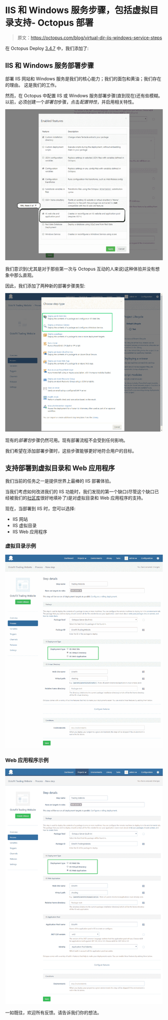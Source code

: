 # IIS 和 Windows 服务步骤，包括虚拟目录支持- Octopus 部署

> 原文：<https://octopus.com/blog/virtual-dir-iis-windows-service-steps>

在 Octopus Deploy [3.4.7](https://octopus.com/downloads) 中，我们添加了:

## IIS 和 Windows 服务部署步骤

部署 IIS 网站和 Windows 服务是我们的核心能力；我们的面包和黄油；我们存在的理由。
这是我们的工作。

然而，在 Octopus 中配置 IIS 或 Windows 服务部署步骤(直到现在)还有些模糊。
以前，必须创建一个*部署包*步骤，点击*配置特性*，并启用相关特性。

![Enable IIS via features](img/227624b21d965ef7d66a6bb82d9058fe.png)

我们意识到(尤其是对于那些第一次与 Octopus 互动的人来说)这种体验并没有想象中那么直观。

因此，我们添加了两种新的部署步骤类型:

![Add Step dialog with new steps](img/c1fe426931d7c7a607a05fc069ab54e6.png)

现有的*部署包*步骤仍然可用。现有部署流程不会受到任何影响。

我们希望在添加部署步骤时，这些步骤能够更好地符合用户的目标。

## 支持部署到虚拟目录和 Web 应用程序

我们当前的任务之一是提供世界上最棒的 IIS 部署体验。

当我们考虑如何改进我们的 IIS 功能时，我们发现的第一个缺口(尽管这个缺口已经被我们的[社区库](https://library.octopusdeploy.com)很好地填补了)是对虚拟目录和 Web 应用程序的支持。

现在，当部署到 IIS 时，您可以选择:

*   IIS 网站
*   IIS 虚拟目录
*   IIS Web 应用程序

### 虚拟目录示例

![Configuring Virtual Directory](img/877d47863b10bcbfcbf7458f101e93a9.png)

### Web 应用程序示例

![Configuring Web Application](img/704e2cc18ed14b0b5cf69668ff255b06.png)

一如既往，欢迎所有反馈。请告诉我们你的想法。